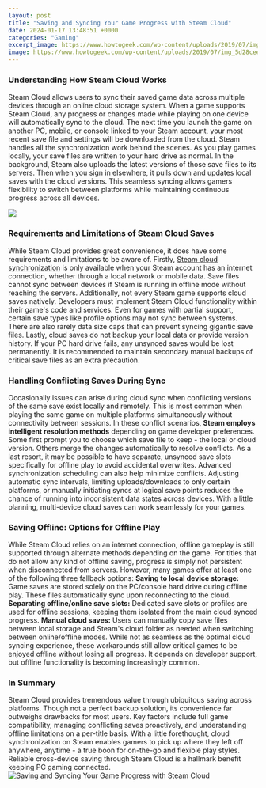 ```yaml
---
layout: post
title: "Saving and Syncing Your Game Progress with Steam Cloud"
date: 2024-01-17 13:48:51 +0000
categories: "Gaming"
excerpt_image: https://www.howtogeek.com/wp-content/uploads/2019/07/img_5d28cee6246ce.png
image: https://www.howtogeek.com/wp-content/uploads/2019/07/img_5d28cee6246ce.png
---
```


### Understanding How Steam Cloud Works  
Steam Cloud allows users to sync their saved game data across multiple devices through an online cloud storage system. When a game supports Steam Cloud, any progress or changes made while playing on one device will automatically sync to the cloud. The next time you launch the game on another PC, mobile, or console linked to your Steam account, your most recent save file and settings will be downloaded from the cloud. 
Steam handles all the synchronization work behind the scenes. As you play games locally, your save files are written to your hard drive as normal. In the background, Steam also uploads the latest versions of those save files to its servers. Then when you sign in elsewhere, it pulls down and updates local saves with the cloud versions. This seamless syncing allows gamers flexibility to switch between platforms while maintaining continuous progress across all devices.

![](https://www.downloadsource.net/uploaded/News_May_2019/Steam_Cloud/Download_Steam_Cloud_Saves.png.png)
### Requirements and Limitations of Steam Cloud Saves
While Steam Cloud provides great convenience, it does have some requirements and limitations to be aware of. Firstly, [Steam cloud synchronization](https://store.fi.io.vn/xmas-matching-outfits-for-holiday-poodle-dog-christmas-tree-2) is only available when your Steam account has an internet connection, whether through a local network or mobile data. Save files cannot sync between devices if Steam is running in offline mode without reaching the servers. 
Additionally, not every Steam game supports cloud saves natively. Developers must implement Steam Cloud functionality within their game's code and services. Even for games with partial support, certain save types like profile options may not sync between systems. There are also rarely data size caps that can prevent syncing gigantic save files.
Lastly, cloud saves do not backup your local data or provide version history. If your PC hard drive fails, any unsynced saves would be lost permanently. It is recommended to maintain secondary manual backups of critical save files as an extra precaution.
### Handling Conflicting Saves During Sync  
Occasionally issues can arise during cloud sync when conflicting versions of the same save exist locally and remotely. This is most common when playing the same game on multiple platforms simultaneously without connectivity between sessions. 
In these conflict scenarios, **Steam employs intelligent resolution methods** depending on game developer preferences. Some first prompt you to choose which save file to keep - the local or cloud version. Others merge the changes automatically to resolve conflicts. As a last resort, it may be possible to have separate, unsynced save slots specifically for offline play to avoid accidental overwrites. 
Advanced synchronization scheduling can also help minimize conflicts. Adjusting automatic sync intervals, limiting uploads/downloads to only certain platforms, or manually initiating syncs at logical save points reduces the chance of running into inconsistent data states across devices. With a little planning, multi-device cloud saves can work seamlessly for your games.
### Saving Offline: Options for Offline Play 
While Steam Cloud relies on an internet connection, offline gameplay is still supported through alternate methods depending on the game. For titles that do not allow any kind of offline saving, progress is simply not persistent when disconnected from servers. 
However, many games offer at least one of the following three fallback options:
**Saving to local device storage:** Game saves are stored solely on the PC/console hard drive during offline play. These files automatically sync upon reconnecting to the cloud. 
**Separating offline/online save slots:** Dedicated save slots or profiles are used for offline sessions, keeping them isolated from the main cloud synced progress. 
**Manual cloud saves:** Users can manually copy save files between local storage and Steam's cloud folder as needed when switching between online/offline modes. 
While not as seamless as the optimal cloud syncing experience, these workarounds still allow critical games to be enjoyed offline without losing all progress. It depends on developer support, but offline functionality is becoming increasingly common.
### In Summary
Steam Cloud provides tremendous value through ubiquitous saving across platforms. Though not a perfect backup solution, its convenience far outweighs drawbacks for most users. Key factors include full game compatibility, managing conflicting saves proactively, and understanding offline limitations on a per-title basis. With a little forethought, cloud synchronization on Steam enables gamers to pick up where they left off anywhere, anytime - a true boon for on-the-go and flexible play styles. Reliable cross-device saving through Steam Cloud is a hallmark benefit keeping PC gaming connected.
![Saving and Syncing Your Game Progress with Steam Cloud](https://www.howtogeek.com/wp-content/uploads/2019/07/img_5d28cee6246ce.png)